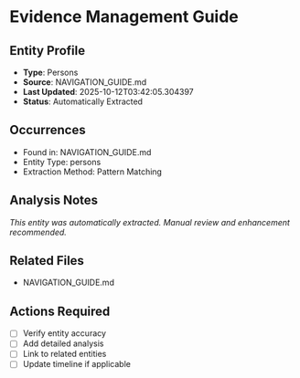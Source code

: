 # Evidence Management Guide

## Entity Profile
- **Type**: Persons
- **Source**: NAVIGATION_GUIDE.md
- **Last Updated**: 2025-10-12T03:42:05.304397
- **Status**: Automatically Extracted

## Occurrences
- Found in: NAVIGATION_GUIDE.md
- Entity Type: persons
- Extraction Method: Pattern Matching

## Analysis Notes
*This entity was automatically extracted. Manual review and enhancement recommended.*

## Related Files
- NAVIGATION_GUIDE.md

## Actions Required
- [ ] Verify entity accuracy
- [ ] Add detailed analysis
- [ ] Link to related entities
- [ ] Update timeline if applicable

